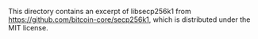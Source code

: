 This directory contains an excerpt of libsecp256k1 from
https://github.com/bitcoin-core/secp256k1,
which is distributed under the MIT license.